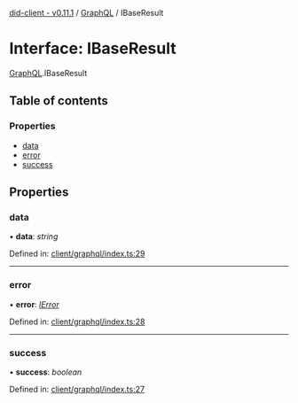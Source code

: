 [did-client - v0.11.1](../README.md) / [GraphQL](../modules/graphql.md) / IBaseResult

# Interface: IBaseResult

[GraphQL](../modules/graphql.md).IBaseResult

## Table of contents

### Properties

- [data](graphql.ibaseresult.md#data)
- [error](graphql.ibaseresult.md#error)
- [success](graphql.ibaseresult.md#success)

## Properties

### data

• **data**: *string*

Defined in: [client/graphql/index.ts:29](https://github.com/Puzzlepart/did/blob/dev/client/graphql/index.ts#L29)

___

### error

• **error**: [*IError*](graphql.ierror.md)

Defined in: [client/graphql/index.ts:28](https://github.com/Puzzlepart/did/blob/dev/client/graphql/index.ts#L28)

___

### success

• **success**: *boolean*

Defined in: [client/graphql/index.ts:27](https://github.com/Puzzlepart/did/blob/dev/client/graphql/index.ts#L27)
